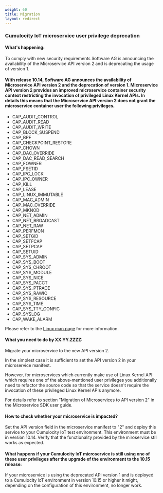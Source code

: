 ```yaml
---
weight: 60
title: Migration 
layout: redirect
---
```


### Cumulocity IoT microservice user privilege deprecation 

#### What's happening:

To comply with new security requirements Software AG is announcing the availability of the Microservice API version 2 and is deprecating the usage of version 1.

#### With release 10.14, Software AG announces the availability of Microservice API version 2 and the deprecation of version 1. Microservice API version 2 provides an improved microservice container security context restricting the invocation of privileged Linux Kernel APIs. In details this means that the Microservice API version 2 does not grant the microservice container user the following privileges. 

* CAP_AUDIT_CONTROL
* CAP_AUDIT_READ
* CAP_AUDIT_WRITE
* CAP_BLOCK_SUSPEND
* CAP_BPF
* CAP_CHECKPOINT_RESTORE
* CAP_CHOWN
* CAP_DAC_OVERRIDE
* CAP_DAC_READ_SEARCH
* CAP_FOWNER
* CAP_FSETID
* CAP_IPC_LOCK
* CAP_IPC_OWNER
* CAP_KILL
* CAP_LEASE
* CAP_LINUX_IMMUTABLE
* CAP_MAC_ADMIN
* CAP_MAC_OVERRIDE
* CAP_MKNOD
* CAP_NET_ADMIN
* CAP_NET_BROADCAST
* CAP_NET_RAW
* CAP_PERFMON
* CAP_SETGID
* CAP_SETFCAP
* CAP_SETPCAP
* CAP_SETUID
* CAP_SYS_ADMIN
* CAP_SYS_BOOT
* CAP_SYS_CHROOT
* CAP_SYS_MODULE
* CAP_SYS_NICE
* CAP_SYS_PACCT
* CAP_SYS_PTRACE
* CAP_SYS_RAWIO
* CAP_SYS_RESOURCE
* CAP_SYS_TIME
* CAP_SYS_TTY_CONFIG
* CAP_SYSLOG
* CAP_WAKE_ALARM


Please refer to the [Linux man page](https://man7.org/linux/man-pages/ma7/capabilities.7.html) for more information.

#### What you need to do by XX.YY.ZZZZ:

Migrate your microservice to the new API version 2.

In the simplest case it is sufficient to set the API version 2 in your microservice manifest. 

However, for microservices which currently make use of Linux Kernel API which requires one of the above-mentioned user privileges you additionally need to refactor the source code so that the service doesn't require the invocation of these privileged Linux Kernel APIs anymore.

For details refer to section "Migration of Microservices to API version 2" in the Microservice SDK user guide.

#### How to check whether your microservice is impacted?

Set the API version field in the microservice manifest to "2" and deploy this service to your Cumulocity IoT test environment. This environment must be in version 10.14. Verify that the functionality provided by the miroservice still works as expected. 

#### What happens if your Cumulocity IoT microservice is still using one of these user privileges after the upgrade of the environment to the 10.15 release:
If your microservice is using the deprecated API version 1 and is deployed to a Cumulocity IoT environment in version 10.15 or higher it might, depending on the configuration of this environment, no longer work. 
